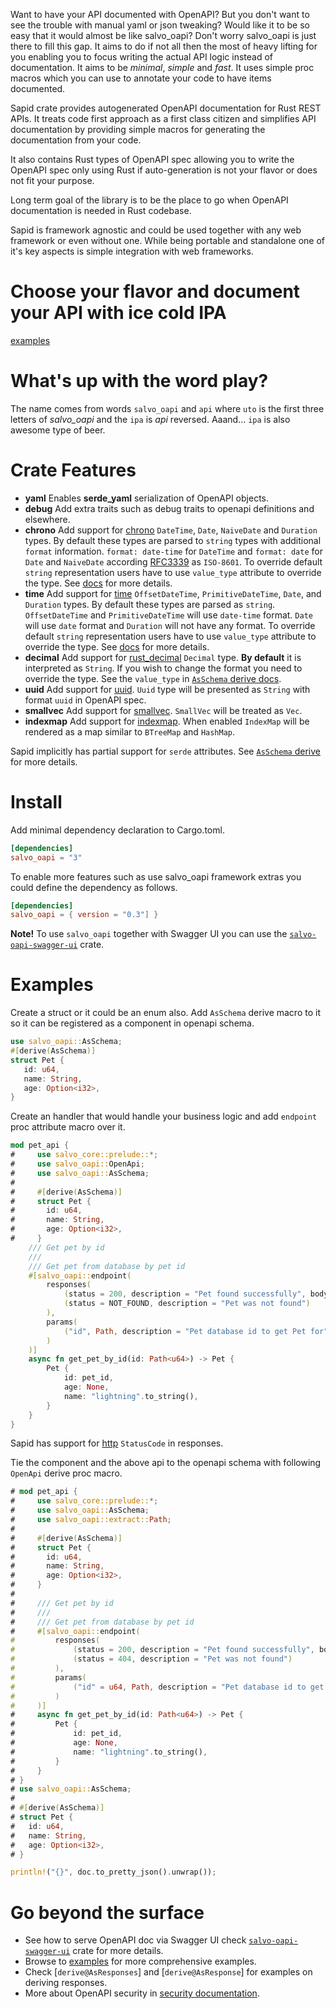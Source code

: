 Want to have your API documented with OpenAPI? But you don't want to see the
trouble with manual yaml or json tweaking? Would like it to be so easy that it would almost
be like salvo_oapi? Don't worry salvo_oapi is just there to fill this gap. It aims to do if not all then
the most of heavy lifting for you enabling you to focus writing the actual API logic instead of
documentation. It aims to be *minimal*, *simple* and *fast*. It uses simple proc macros which
you can use to annotate your code to have items documented.

Sapid crate provides autogenerated OpenAPI documentation for Rust REST APIs. It treats
code first approach as a first class citizen and simplifies API documentation by providing
simple macros for generating the documentation from your code.

It also contains Rust types of OpenAPI spec allowing you to write the OpenAPI spec only using
Rust if auto-generation is not your flavor or does not fit your purpose.

Long term goal of the library is to be the place to go when OpenAPI documentation is needed in Rust
codebase.

Sapid is framework agnostic and could be used together with any web framework or even without one. While
being portable and standalone one of it's key aspects is simple integration with web frameworks.

# Choose your flavor and document your API with ice cold IPA

[examples](https://github.com/salvo-rs/salvo_oapi/tree/master/examples)

# What's up with the word play?

The name comes from words `salvo_oapi` and `api` where `uto` is the first three letters of _salvo_oapi_
and the `ipa` is _api_ reversed. Aaand... `ipa` is also awesome type of beer.

# Crate Features

* **yaml** Enables **serde_yaml** serialization of OpenAPI objects.
* **debug** Add extra traits such as debug traits to openapi definitions and elsewhere.
* **chrono** Add support for [chrono](https://crates.io/crates/chrono) `DateTime`, `Date`, `NaiveDate` and `Duration`
  types. By default these types are parsed to `string` types with additional `format` information.
  `format: date-time` for `DateTime` and `format: date` for `Date` and `NaiveDate` according
  [RFC3339](https://xml2rfc.ietf.org/public/rfc/html/rfc3339.html#anchor14) as `ISO-8601`. To
  override default `string` representation users have to use `value_type` attribute to override the type.
  See [docs](https://docs.rs/salvo_oapi/latest/salvo_oapi/derive.AsSchema.html) for more details.
* **time** Add support for [time](https://crates.io/crates/time) `OffsetDateTime`, `PrimitiveDateTime`, `Date`, and `Duration` types.
  By default these types are parsed as `string`. `OffsetDateTime` and `PrimitiveDateTime` will use `date-time` format. `Date` will use
  `date` format and `Duration` will not have any format. To override default `string` representation users have to use `value_type` attribute
  to override the type. See [docs](https://docs.rs/salvo_oapi/latest/salvo_oapi/derive.AsSchema.html) for more details.
* **decimal** Add support for [rust_decimal](https://crates.io/crates/rust_decimal) `Decimal` type. **By default**
  it is interpreted as `String`. If you wish to change the format you need to override the type.
  See the `value_type` in [`AsSchema` derive docs][as_schema_derive].
* **uuid** Add support for [uuid](https://github.com/uuid-rs/uuid). `Uuid` type will be presented as `String` with
  format `uuid` in OpenAPI spec.
* **smallvec** Add support for [smallvec](https://crates.io/crates/smallvec). `SmallVec` will be treated as `Vec`.
* **indexmap** Add support for [indexmap](https://crates.io/crates/indexmap). When enabled `IndexMap` will be rendered as a map similar to
  `BTreeMap` and `HashMap`.

Sapid implicitly has partial support for `serde` attributes. See [`AsSchema` derive][serde] for more details.

# Install

Add minimal dependency declaration to Cargo.toml.
```toml
[dependencies]
salvo_oapi = "3"
```

To enable more features such as use salvo_oapi framework extras you could define the
dependency as follows.
```toml
[dependencies]
salvo_oapi = { version = "0.3"] }
```

**Note!** To use `salvo_oapi` together with Swagger UI you can use the [`salvo-oapi-swagger-ui`][salvo_oapi_swagger] crate.

[salvo_oapi_swagger]: <https://docs.rs/salvo-oapi-swagger-ui/>

# Examples

Create a struct or it could be an enum also. Add `AsSchema` derive macro to it so it can be registered
as a component in openapi schema.
```rust
use salvo_oapi::AsSchema;
#[derive(AsSchema)]
struct Pet {
   id: u64,
   name: String,
   age: Option<i32>,
}
```

Create an handler that would handle your business logic and add `endpoint` proc attribute macro over it.
```rust
mod pet_api {
#     use salvo_core::prelude::*;
#     use salvo_oapi::OpenApi;
#     use salvo_oapi::AsSchema;
#
#     #[derive(AsSchema)]
#     struct Pet {
#       id: u64,
#       name: String,
#       age: Option<i32>,
#     }
    /// Get pet by id
    ///
    /// Get pet from database by pet id
    #[salvo_oapi::endpoint(
        responses(
            (status = 200, description = "Pet found successfully", body = Pet),
            (status = NOT_FOUND, description = "Pet was not found")
        ),
        params(
            ("id", Path, description = "Pet database id to get Pet for"),
        )
    )]
    async fn get_pet_by_id(id: Path<u64>) -> Pet {
        Pet {
            id: pet_id,
            age: None,
            name: "lightning".to_string(),
        }
    }
}
```
Sapid has support for [http](https://crates.io/crates/http) `StatusCode` in responses.

Tie the component and the above api to the openapi schema with following `OpenApi` derive proc macro.
```rust
# mod pet_api {
#     use salvo_core::prelude::*;
#     use salvo_oapi::AsSchema;
#     use salvo_oapi::extract::Path;
#
#     #[derive(AsSchema)]
#     struct Pet {
#       id: u64,
#       name: String,
#       age: Option<i32>,
#     }
#
#     /// Get pet by id
#     ///
#     /// Get pet from database by pet id
#     #[salvo_oapi::endpoint(
#         responses(
#             (status = 200, description = "Pet found successfully", body = Pet),
#             (status = 404, description = "Pet was not found")
#         ),
#         params(
#             ("id" = u64, Path, description = "Pet database id to get Pet for"),
#         )
#     )]
#     async fn get_pet_by_id(id: Path<u64>) -> Pet {
#         Pet {
#             id: pet_id,
#             age: None,
#             name: "lightning".to_string(),
#         }
#     }
# }
# use salvo_oapi::AsSchema;
#
# #[derive(AsSchema)]
# struct Pet {
#   id: u64,
#   name: String,
#   age: Option<i32>,
# }

println!("{}", doc.to_pretty_json().unwrap());
```

# Go beyond the surface

* See how to serve OpenAPI doc via Swagger UI check [`salvo-oapi-swagger-ui`][salvo_oapi_swagger] crate for more details.
* Browse to [examples](https://github.com/juhaku/salvo_oapi/tree/master/examples) for more comprehensive examples.
* Check [`derive@AsResponses`] and [`derive@AsResponse`] for examples on deriving responses.
* More about OpenAPI security in [security documentation][security].

[path]: attr.path.html
[serde]: derive.AsSchema.html#partial-serde-attributes-support

[security]: openapi/security/index.html
[as_schema_derive]: derive.AsSchema.html